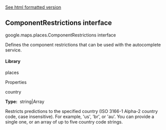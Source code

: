 [See html formatted version](https://huasofoundries.github.io/google-maps-documentation/ComponentRestrictions.html)


ComponentRestrictions interface
-------------------------------

google.maps.places.ComponentRestrictions interface

Defines the component restrictions that can be used with the autocomplete service.

#### Library

places

Properties

country

**Type:**  string|Array<string>

Restricts predictions to the specified country (ISO 3166-1 Alpha-2 country code, case insensitive). For example, 'us', 'br', or 'au'. You can provide a single one, or an array of up to five country code strings.